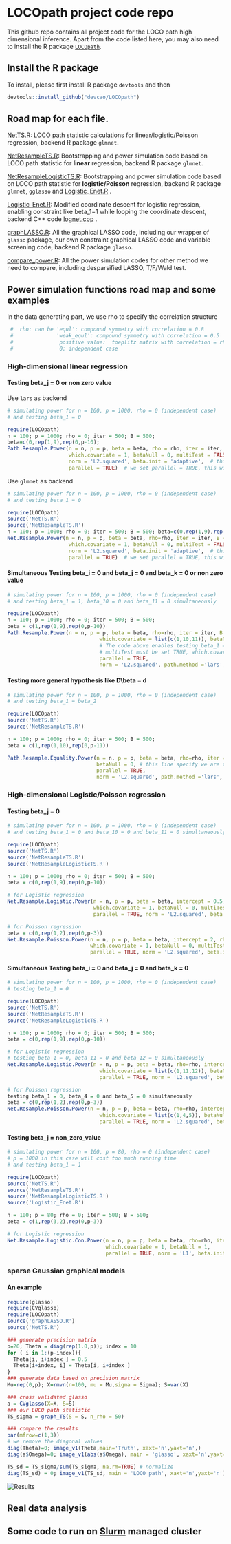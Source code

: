 # LOCOpath project code repo
This github repo contains all project code for the LOCO path high dimensional inference.
Apart from the code listed here, you may also need to install the R package [```LOCOpath```](https://github.com/devcao/LOCOpath).

## Install the R package

To install, please first install R package ```devtools``` and then 
```R
devtools::install_github("devcao/LOCOpath")
```

## Road map for each file.

[NetTS.R](./NetTS.R):  LOCO path statistic calculations for linear/logistic/Poisson regression, backend R package ```glmnet```.

[NetResampleTS.R](./NetResampleTS.R):  Bootstrapping and power simulation code based on LOCO path statistic for **linear** regression, backend R package ```glmnet```.

[NetResampleLogisticTS.R](./NetResampleLogisticTS.R):  Bootstrapping and power simulation code based on LOCO path statistic for **logistic/Poisson** regression, backend R package ```glmnet```, ```gglasso``` and [Logistic_Enet.R](./Logistic_Enet.R) .

[Logistic_Enet.R](./Logistic_Enet.R): Modified coordinate descent for logistic regression, enabling constraint like beta_1=1 while looping the coordinate descent, backend C++ code [lognet.cpp](./lognet.cpp) .

[graphLASSO.R](./graphLASSO.R): All the graphical LASSO code, including our wrapper of ```glasso``` package, our own constraint graphical LASSO code and variable screening code, backend R package ```glasso```.

[compare_power.R](./compare_power.R): All the power simulation codes for other method we need to compare, including desparsified LASSO, T/F/Wald test.

## Power simulation functions road map and some examples
In the data generating part, we use rho to specify the correlation structure
```R
 #  rho: can be 'equl': compound symmetry with correlation = 0.8
 #              'weak_equl': compound symmetry with correlation = 0.5
 #               positive value:  toeplitz matrix with correlation = rho, the specified value
 #               0: independent case
```

### High-dimensional linear regression 
#### Testing beta_j = 0 or non zero value
Use ```lars``` as backend
```R
# simulating power for n = 100, p = 1000, rho = 0 (independent case)
# and testing beta_1 = 0

require(LOCOpath)
n = 100; p = 1000; rho = 0; iter = 500; B = 500;
beta=c(0,rep(1,9),rep(0,p-10);
Path.Resample.Power(n = n, p = p, beta = beta, rho = rho, iter = iter, B = B, setting = 'dep', 
                    which.covariate = 1, betaNull = 0, multiTest = FALSE,  # this line enables testing beta_{which.covariate} = betaNull
                    norm = 'L2.squared', beta.init = 'adaptive',  # this line uses L2 norm and adaptive LASSO as initial estimator
                    parallel = TRUE)  # we set parallel = TRUE, this will enable parallel computing on Mac/Linux machine. May not work on Windows machine.
```

Use ```glmnet``` as backend
```R
# simulating power for n = 100, p = 1000, rho = 0 (independent case)
# and testing beta_1 = 0

require(LOCOpath)
source('NetTS.R')
source('NetResampleTS.R')
n = 100; p = 1000; rho = 0; iter = 500; B = 500; beta=c(0,rep(1,9),rep(0,p-10);
Net.Resample.Power(n = n, p = p, beta = beta, rho=rho, iter = iter, B = B, setting = 'dep', 
                    which.covariate = 1, betaNull = 0, multiTest = FALSE,  # this line enables testing beta_{which.covariate} = betaNull
                    norm = 'L2.squared', beta.init = 'adaptive',  # this line uses L2 norm and adaptive LASSO as initial estimator
                    parallel = TRUE)  # we set parallel = TRUE, this will enable parallel computing on Mac/Linux machine. May not work on Windows machine.
```

#### Simultaneous Testing beta_i = 0 and beta_j = 0 and beta_k = 0 or non zero value

```R
# simulating power for n = 100, p = 1000, rho = 0 (independent case)
# and testing beta_1 = 1, beta_10 = 0 and beta_11 = 0 simultaneously

require(LOCOpath)
n = 100; p = 1000; rho = 0; iter = 500; B = 500;
beta = c(1,rep(1,9),rep(0,p-10))
Path.Resample.Power(n = n, p = p, beta = beta, rho=rho, iter = iter, B = B, setting = 'dep',
                              which.covariate = list(c(1,10,11)), betaNull = list(c(1,0,0)), multiTest = TRUE, 
                              # The code above enables testing beta_1 = 1, beta_10 = 0 and beta_11 = 0 simultaneously
                              # multiTest must be set TRUE, which.covariate and betaNull need to have a list of vector as input
                              parallel = TRUE,
                              norm = 'L2.squared', path.method ='lars', beta.init = 'adaptive')
```

#### Testing more general hypothesis like D\beta = d

```R
# simulating power for n = 100, p = 1000, rho = 0 (independent case)
# and testing beta_1 = beta_2

require(LOCOpath)
source('NetTS.R')
source('NetResampleTS.R')

n = 100; p = 1000; rho = 0; iter = 500; B = 500;
beta = c(1,rep(1,10),rep(0,p-11))

Path.Resample.Equality.Power(n = n, p = p, beta = beta, rho=rho, iter = iter, B = B, setting = 'dep', 
                             betaNull = 0, # this line specify we are testing beta_1 - beta_2 = 0, can be non-zero value here
                             parallel = TRUE, 
                             norm = 'L2.squared', path.method ='lars', beta.init = 'adaptive')
```



### High-dimensional Logistic/Poisson regression
#### Testing beta_j = 0
```R
# simulating power for n = 100, p = 1000, rho = 0 (independent case)
# and testing beta_1 = 0 and beta_10 = 0 and beta_11 = 0 simultaneously

require(LOCOpath)
source('NetTS.R')
source('NetResampleTS.R')
source('NetResampleLogisticTS.R')

n = 100; p = 1000; rho = 0; iter = 500; B = 500;
beta = c(0,rep(1,9),rep(0,p-10))

# for Logistic regression
Net.Resample.Logistic.Power(n = n, p = p, beta = beta, intercept = 0.5, rho = rho, iter = iter, B = B, setting = 'dep', 
                            which.covariate = 1, betaNull = 0, multiTest = FALSE, 
                            parallel = TRUE, norm = 'L2.squared', beta.init = 'adaptive')

# for Poisson regression
beta = c(0,rep(1,2),rep(0,p-3))
Net.Resample.Poisson.Power(n = n, p = p, beta = beta, intercept = 2, rho=rho, iter = iter, B = B, setting = 'dep', 
                           which.covariate = 1, betaNull = 0, multiTest = FALSE, 
                           parallel = TRUE, norm = 'L2.squared', beta.init = 'adaptive')

```
#### Simultaneous Testing beta_i = 0 and beta_j = 0 and beta_k = 0 
```R
# simulating power for n = 100, p = 1000, rho = 0 (independent case)
# testing beta_1 = 0

require(LOCOpath)
source('NetTS.R')
source('NetResampleTS.R')
source('NetResampleLogisticTS.R')

n = 100; p = 1000; rho = 0; iter = 500; B = 500;
beta = c(0,rep(1,9),rep(0,p-10))

# for Logistic regression 
# testing beta_1 = 0, beta_11 = 0 and beta_12 = 0 simultaneously
Net.Resample.Logistic.Power(n = n, p = p, beta = beta, rho=rho, intercept = 0.5, iter = iter, B = B, setting = 'dep',
                              which.covariate = list(c(1,11,12)), betaNull = list(c(0,0,0)), multiTest = TRUE, 
                              parallel = TRUE, norm = 'L2.squared', beta.init = 'adaptive')

# for Poisson regression
testing beta_1 = 0, beta_4 = 0 and beta_5 = 0 simultaneously
beta = c(0,rep(1,2),rep(0,p-3))
Net.Resample.Poisson.Power(n = n, p = p, beta = beta, rho=rho, intercept = 2, iter = iter, B = B, setting = 'dep',
                              which.covariate = list(c(1,4,5)), betaNull = list(c(0,0,0)), multiTest = TRUE, 
                              parallel = TRUE, norm = 'L2.squared', beta.init = 'adaptive')

```


#### Testing beta_j = non_zero_value
```R
# simulating power for n = 100, p = 80, rho = 0 (independent case) 
# p = 1000 in this case will cost too much running time
# and testing beta_1 = 1

require(LOCOpath)
source('NetTS.R')
source('NetResampleTS.R')
source('NetResampleLogisticTS.R')
source('Logistic_Enet.R')

n = 100; p = 80; rho = 0; iter = 500; B = 500;
beta = c(1,rep(3,2),rep(0,p-3))

# for Logistic regression
Net.Resample.Logistic.Con.Power(n = n, p = p, beta = beta, rho=rho, iter = iter, B = B, 
                                which.covariate = 1, betaNull = 1, 
                                parallel = TRUE, norm = 'L1', beta.init = 'adaptive')


```

### sparse Gaussian graphical models
#### An example 
```R
require(glasso)
require(CVglasso)
require(LOCOpath)
source('graphLASSO.R')
source('NetTS.R')

### generate precision matrix
p=20; Theta = diag(rep(1.0,p)); index = 10
for ( i in 1:(p-index)){
  Theta[i, i+index ] = 0.5
  Theta[i+index, i] = Theta[i, i+index ] 
}
### generate data based on precision matrix
Mu=rep(0,p); X=rmvn(n=100, mu = Mu,sigma = Sigma); S=var(X)

### cross validated glasso
a = CVglasso(X=X, S=S)
### our LOCO path statistic
TS_sigma = graph_TS(S = S, n_rho = 50)

### compare the results
par(mfrow=c(1,3))
# we remove the diagonal values
diag(Theta)=0; image_v1(Theta,main='Truth', xaxt='n',yaxt='n',)
diag(a$Omega)=0; image_v1(abs(a$Omega), main = 'glasso', xaxt='n',yaxt='n',)

TS_sd = TS_sigma/sum(TS_sigma, na.rm=TRUE) # normalize
diag(TS_sd) = 0; image_v1(TS_sd, main = 'LOCO path', xaxt='n',yaxt='n')

```
![Results](./graph_example.png)



## Real data analysis

## Some code to run on [Slurm](https://slurm.schedmd.com/overview.html) managed cluster




